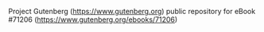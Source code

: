 Project Gutenberg (https://www.gutenberg.org) public repository for
eBook #71206 (https://www.gutenberg.org/ebooks/71206)
